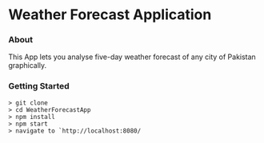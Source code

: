 # Weather Forecast Application

### About
This App lets you analyse five-day weather forecast of any city of Pakistan graphically.

### Getting Started

```
> git clone 
> cd WeatherForecastApp
> npm install
> npm start
> navigate to `http://localhost:8080/
```
